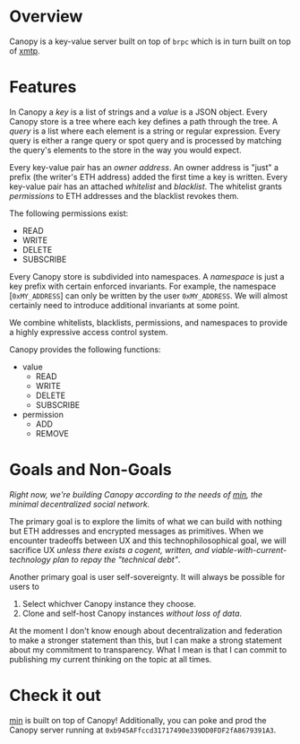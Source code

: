 # Overview

Canopy is a key-value server built on top of `brpc` which is in turn built on top of [xmtp](https://xmtp.org).

# Features

In Canopy a _key_ is a list of strings and a _value_ is a JSON object. Every Canopy store is a tree where each key defines a path through the tree. A _query_ is a list where each element is a string or regular expression. Every query is either a range query or spot query and is processed by matching the query's elements to the store in the way you would expect.

Every key-value pair has an _owner address_. An owner address is "just" a prefix (the writer's ETH address) added the first time a key is written. Every key-value pair has an attached _whitelist_ and _blacklist_. The whitelist grants _permissions_ to ETH addresses and the blacklist revokes them.

The following permissions exist:

- READ
- WRITE
- DELETE
- SUBSCRIBE

Every Canopy store is subdivided into namespaces. A _namespace_ is just a key prefix with certain enforced invariants. For example, the namespace \[`0xMY_ADDRESS`\] can only be written by the user `0xMY_ADDRESS`. We will almost certainly need to introduce additional invariants at some point.

We combine whitelists, blacklists, permissions, and namespaces to provide a highly expressive access control system.

Canopy provides the following functions:

- value
  - READ
  - WRITE
  - DELETE
  - SUBSCRIBE
- permission
  - ADD
  - REMOVE

# Goals and Non-Goals

_Right now, we're building Canopy according to the needs of [min](../min), the minimal decentralized social network._

The primary goal is to explore the limits of what we can build with nothing but ETH addresses and encrypted messages as primitives. When we encounter tradeoffs between UX and this technophilosophical goal, we will sacrifice UX _unless there exists a cogent, written, and viable-with-current-technology plan to repay the "technical debt"_.

Another primary goal is user self-sovereignty. It will always be possible for users to

1. Select whichver Canopy instance they choose.
2. Clone and self-host Canopy instances _without loss of data_. 

At the moment I don't know enough about decentralization and federation to make a stronger statement than this, but I can make a strong statement about my commitment to transparency. What I mean is that I can commit to publishing my current thinking on the topic at all times.

# Check it out

[min](https://min.banyan.sh) is built on top of Canopy! Additionally, you can poke and prod the Canopy server running at `0xb945AFfccd31717490e339DD0FDF2fA8679391A3`.